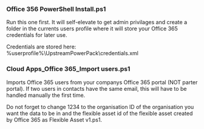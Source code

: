### Office 356 PowerShell Install.ps1  
Run this one first. It will self-elevate to get admin privilages and create a folder in the currents users profile where it will store your Office 365 credentials for later use.   
  
Credentials are stored here: %userprofile%\UpstreamPowerPack\credentials.xml

### Cloud Apps_Office 365_Import users.ps1  
Imports Office 365 users from your companys Office 365 portal (NOT parter portal). If two users in contacts have the same email, this will have to be handled manually the first time.  
  
Do not forget to change 1234 to the organisation ID of the organisation you want the data to be in and the flexible asset id of the flexible asset created by Office 365 as Flexible Asset v1.ps1. 